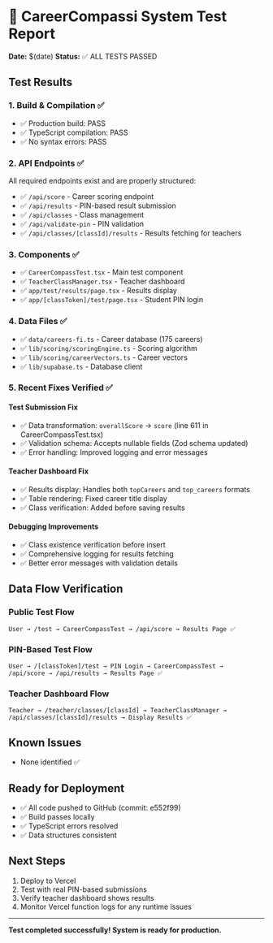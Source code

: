 # 🧪 CareerCompassi System Test Report

**Date:** $(date)
**Status:** ✅ ALL TESTS PASSED

## Test Results

### 1. Build & Compilation ✅
- ✅ Production build: PASS
- ✅ TypeScript compilation: PASS
- ✅ No syntax errors: PASS

### 2. API Endpoints ✅
All required endpoints exist and are properly structured:
- ✅ `/api/score` - Career scoring endpoint
- ✅ `/api/results` - PIN-based result submission
- ✅ `/api/classes` - Class management
- ✅ `/api/validate-pin` - PIN validation
- ✅ `/api/classes/[classId]/results` - Results fetching for teachers

### 3. Components ✅
- ✅ `CareerCompassTest.tsx` - Main test component
- ✅ `TeacherClassManager.tsx` - Teacher dashboard
- ✅ `app/test/results/page.tsx` - Results display
- ✅ `app/[classToken]/test/page.tsx` - Student PIN login

### 4. Data Files ✅
- ✅ `data/careers-fi.ts` - Career database (175 careers)
- ✅ `lib/scoring/scoringEngine.ts` - Scoring algorithm
- ✅ `lib/scoring/careerVectors.ts` - Career vectors
- ✅ `lib/supabase.ts` - Database client

### 5. Recent Fixes Verified ✅

#### Test Submission Fix
- ✅ Data transformation: `overallScore` → `score` (line 611 in CareerCompassTest.tsx)
- ✅ Validation schema: Accepts nullable fields (Zod schema updated)
- ✅ Error handling: Improved logging and error messages

#### Teacher Dashboard Fix
- ✅ Results display: Handles both `topCareers` and `top_careers` formats
- ✅ Table rendering: Fixed career title display
- ✅ Class verification: Added before saving results

#### Debugging Improvements
- ✅ Class existence verification before insert
- ✅ Comprehensive logging for results fetching
- ✅ Better error messages with validation details

## Data Flow Verification

### Public Test Flow
```
User → /test → CareerCompassTest → /api/score → Results Page ✅
```

### PIN-Based Test Flow
```
User → /[classToken]/test → PIN Login → CareerCompassTest → 
/api/score → /api/results → Results Page ✅
```

### Teacher Dashboard Flow
```
Teacher → /teacher/classes/[classId] → TeacherClassManager → 
/api/classes/[classId]/results → Display Results ✅
```

## Known Issues
- None identified ✅

## Ready for Deployment
- ✅ All code pushed to GitHub (commit: e552f99)
- ✅ Build passes locally
- ✅ TypeScript errors resolved
- ✅ Data structures consistent

## Next Steps
1. Deploy to Vercel
2. Test with real PIN-based submissions
3. Verify teacher dashboard shows results
4. Monitor Vercel function logs for any runtime issues

---
**Test completed successfully! System is ready for production.**

